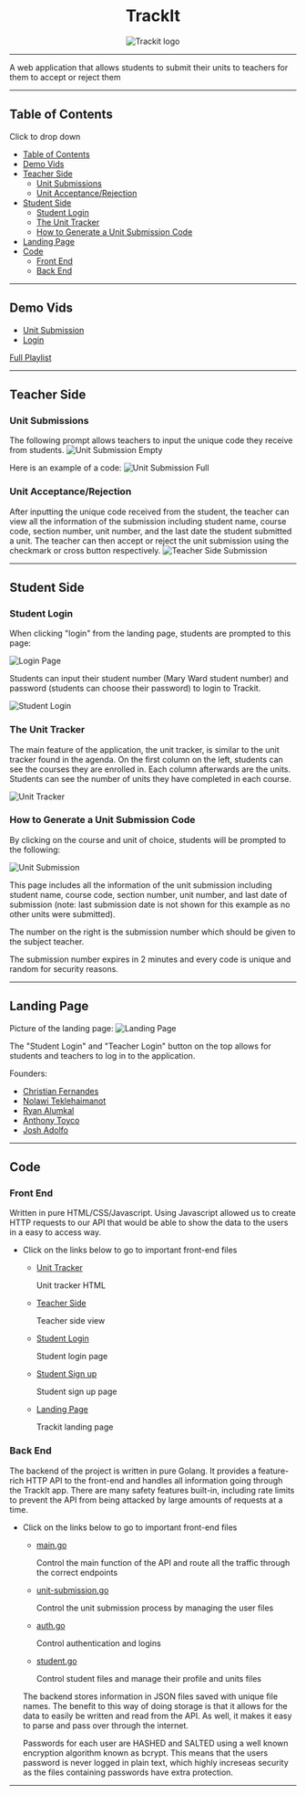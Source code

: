 <h1 align="center"> TrackIt </h1>

<div style="text-align: center">
  <img src="https://github.com/trackitward/.github/blob/main/profile/images/TrackIt%20text%20copy.png" alt="Trackit logo">
</div>

---

A web application that allows students to submit their units to teachers for them to accept or reject them

---

## Table of Contents

<summary>Click to drop down</summary>

- [Table of Contents](#table-of-contents)
- [Demo Vids](#demo-vids)
- [Teacher Side](#teacher-side)
  - [Unit Submissions](#unit-submissions)
  - [Unit Acceptance/Rejection](#unit-acceptancerejection)
- [Student Side](#student-side)
  - [Student Login](#student-login)
  - [The Unit Tracker](#the-unit-tracker)
  - [How to Generate a Unit Submission Code](#how-to-generate-a-unit-submission-code)
- [Landing Page](#landing-page)
- [Code](#code)
  - [Front End](#front-end)
  - [Back End](#back-end)

---
## Demo Vids

- [Unit Submission](https://www.youtube.com/watch?v=JQGNOvxq-Oc)
- [Login](https://youtu.be/RDhnyY3XQtA)

[Full Playlist](https://www.youtube.com/watch?v=JQGNOvxq-Oc&list=PLMC-dF2ZcOylxbD_KOiaubZW1Ez-QeVQq)


---

## Teacher Side

### Unit Submissions

The following prompt allows teachers to input the unique code they receive from students.
![Unit Submission Empty](https://github.com/trackitward/.github/blob/main/profile/images/submission_code_empty.png)

Here is an example of a code:
![Unit Submission Full](https://github.com/trackitward/.github/blob/main/profile/images/submission_code_filled.png)


### Unit Acceptance/Rejection

After inputting the unique code received from the student, the teacher can view all the information of the submission including student name, course code, section number, unit number, and the last date the student submitted a unit. The teacher can then accept or reject the unit submission using the checkmark or cross button respectively. 
![Teacher Side Submission](https://github.com/trackitward/.github/blob/main/profile/images/teacher_side_before_submit.png)

---

## Student Side

### Student Login

When clicking "login" from the landing page, students are prompted to this page:

![Login Page](https://github.com/trackitward/.github/blob/main/profile/images/login.png)

Students can input their student number (Mary Ward student number) and password (students can choose their password) to login to Trackit.

![Student Login](https://github.com/trackitward/.github/blob/main/profile/images/login%20page%20with%20creds.png)

### The Unit Tracker

The main feature of the application, the unit tracker, is similar to the unit tracker found in the agenda. On the first column on the left, students can see the courses they are enrolled in. Each column afterwards are the units. Students can see the number of units they have completed in each course.

![Unit Tracker](https://github.com/trackitward/.github/blob/main/profile/images/unit%20tracker%20example.png)

### How to Generate a Unit Submission Code

By clicking on the course and unit of choice, students will be prompted to the following:

![Unit Submission](https://github.com/trackitward/.github/blob/main/profile/images/unit%20submission%20example.png)

This page includes all the information of the unit submission including student name, course code, section number, unit number, and last date of submission (note: last submission date is not shown for this example as no other units were submitted).

The number on the right is the submission number which should be given to the subject teacher.

The submission number expires in 2 minutes and every code is unique and random for security reasons.

---

## Landing Page

Picture of the landing page:
![Landing Page](https://github.com/trackitward/.github/blob/main/profile/images/trackit_website.png)

The "Student Login" and "Teacher Login" button on the top allows for students and teachers to log in to the application.

Founders:

- [Christian Fernandes](https://github.com/5late)
- [Nolawi Teklehaimanot](https://github.com/nolawiyonas1)
- [Ryan Alumkal](https://github.com/ryanalumkal)
- [Anthony Toyco](https://github.com/anthxnyy)
- [Josh Adolfo](https://github.com/atlysj)

---

## Code

### Front End

Written in pure HTML/CSS/Javascript. Using Javascript allowed us to create HTTP requests to our API that would be able to show the data to the users in a easy to access way.

- Click on the links below to go to important front-end files
  - [Unit Tracker](https://github.com/trackitward/trackit-web/blob/main/index.html)

    Unit tracker HTML
  - [Teacher Side](https://github.com/trackitward/trackit-web/blob/main/box.html)

    Teacher side view

  - [Student Login](https://github.com/trackitward/trackit-web/blob/main/student-login.html)

    Student login page

  - [Student Sign up](https://github.com/trackitward/trackit-web/blob/main/student-signup.html)

    Student sign up page

  - [Landing Page](https://github.com/trackitward/trackit-web/blob/main/landing-page.html)

    Trackit landing page

### Back End

The backend of the project is written in pure Golang. It provides a feature-rich HTTP API to the front-end and handles all information going through the TrackIt app. There are many safety features built-in, including rate limits to prevent the API from being attacked by large amounts of requests at a time.

- Click on the links below to go to important front-end files
  - [main.go](https://github.com/trackitward/trackit-core/blob/main/main.go)

    Control the main function of the API and route all the traffic through the correct endpoints
  - [unit-submission.go](https://github.com/trackitward/trackit-core/blob/main/unit-submission.go)

    Control the unit submission process by managing the user files

  - [auth.go](https://github.com/trackitward/trackit-core/blob/main/auth.go)

    Control authentication and logins

  - [student.go](https://github.com/trackitward/trackit-core/blob/main/student.go)

    Control student files and manage their profile and units files

  The backend stores information in JSON files saved with unique file names. The benefit to this way of doing storage is that it allows for the data to easily be written and read from the API. As well, it makes it easy to parse and pass over through the internet.

  Passwords for each user are HASHED and SALTED using a well known encryption algorithm known as bcrypt. This means that the users password is never logged in plain text, which highly increseas security as the files containing passwords have extra protection.

---
